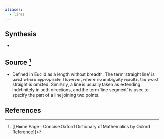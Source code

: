 ```yaml
---
aliases:
  - lines
---
```

## Synthesis
- 
## Source [^1]
- Defined in Euclid as a length without breadth. The term ‘straight line’ is used where appropriate. However, where no ambiguity results, the word straight is omitted. Similarly, a line is usually taken as extending indefinitely in both directions, and the term ‘line segment’ is used to specify the part of a line joining two points.
## References

[^1]: [[Home Page - Concise Oxford Dictionary of Mathematics by Oxford Reference]]